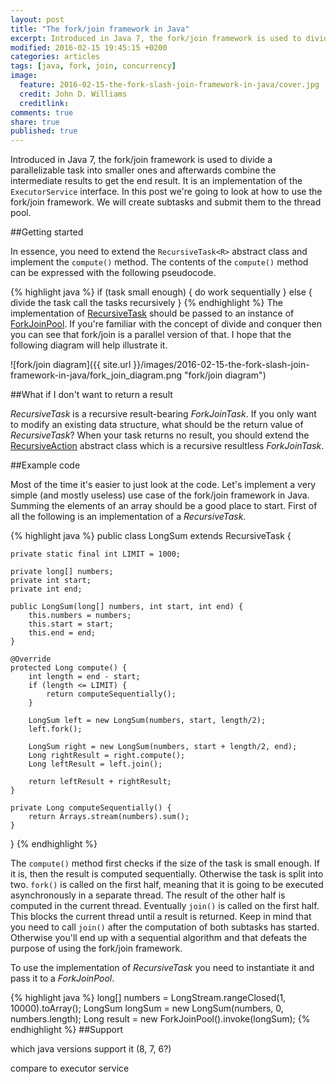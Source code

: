 ```yaml
---
layout: post
title: "The fork/join framework in Java"
excerpt: Introduced in Java 7, the fork/join framework is used to divide a parallelizable task into smaller ones and afterwards combine the intermediate results to get the end result.
modified: 2016-02-15 19:45:15 +0200
categories: articles
tags: [java, fork, join, concurrency]
image:
  feature: 2016-02-15-the-fork-slash-join-framework-in-java/cover.jpg
  credit: John D. Williams
  creditlink:
comments: true
share: true
published: true
---
```


Introduced in Java 7, the fork/join framework is used to divide a parallelizable task into smaller ones and afterwards combine the intermediate results to get the end result. It is an implementation of the `ExecutorService` interface. In this post we're going to look at how to use the fork/join framework. We will create subtasks and submit them to the thread pool.

##Getting started

In essence, you need to extend the `RecursiveTask<R>` abstract class and implement the `compute()` method. The contents of the `compute()` method can be expressed with the following pseudocode.

{% highlight java %}
if (task small enough) {
  do work sequentially
}
else {
  divide the task
  call the tasks recursively
}
{% endhighlight %}
The implementation of [RecursiveTask](https://docs.oracle.com/javase/7/docs/api/java/util/concurrent/RecursiveTask.html "RecursiveTask documentation") should be passed to an instance of [ForkJoinPool](https://docs.oracle.com/javase/8/docs/api/java/util/concurrent/ForkJoinPool.html "ForkJoinPool documentation"). If you're familiar with the concept of divide and conquer then you can see that fork/join is a parallel version of that. I hope that the following diagram will help illustrate it.

![fork/join diagram]({{ site.url }}/images/2016-02-15-the-fork-slash-join-framework-in-java/fork_join_diagram.png "fork/join diagram")

##What if I don't want to return a result

*RecursiveTask* is a recursive result-bearing *ForkJoinTask*. If you only want to modify an existing data structure, what should be the return value of *RecursiveTask*? When your task returns no result, you should extend the [RecursiveAction](https://docs.oracle.com/javase/8/docs/api/java/util/concurrent/RecursiveAction.html "RecursiveAction documentation") abstract class which is a recursive resultless *ForkJoinTask*.

##Example code

Most of the time it's easier to just look at the code. Let's implement a very simple (and mostly useless) use case of the fork/join framework in Java. Summing the elements of an array should be a good place to start. First of all the following is an implementation of a *RecursiveTask*.

{% highlight java %}
public class LongSum extends RecursiveTask<Long> {

    private static final int LIMIT = 1000;

    private long[] numbers;
    private int start;
    private int end;

    public LongSum(long[] numbers, int start, int end) {
        this.numbers = numbers;
        this.start = start;
        this.end = end;
    }

    @Override
    protected Long compute() {
        int length = end - start;
        if (length <= LIMIT) {
            return computeSequentially();
        }

        LongSum left = new LongSum(numbers, start, length/2);
        left.fork();

        LongSum right = new LongSum(numbers, start + length/2, end);
        Long rightResult = right.compute();
        Long leftResult = left.join();

        return leftResult + rightResult;
    }

    private Long computeSequentially() {
        return Arrays.stream(numbers).sum();
    }
}
{% endhighlight %}

The `compute()` method first checks if the size of the task is small enough. If it is, then the result is computed sequentially. Otherwise the task is split into two. `fork()` is called on the first half, meaning that it is going to be executed asynchronously in a separate thread. The result of the other half is computed in the current thread. Eventually `join()` is called on the first half. This blocks the current thread until a result is returned. Keep in mind that you need to call `join()` after the computation of both subtasks has started. Otherwise you'll end up with a sequential algorithm and that defeats the purpose of using the fork/join framework.

To use the implementation of *RecursiveTask* you need to instantiate it and pass it to a *ForkJoinPool*.

{% highlight java %}
long[] numbers = LongStream.rangeClosed(1, 10000).toArray();
LongSum longSum = new LongSum(numbers, 0, numbers.length);
Long result = new ForkJoinPool().invoke(longSum);
{% endhighlight %}
##Support

which java versions support it (8, 7, 6?)

compare to executor service
